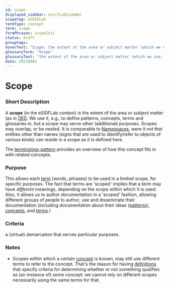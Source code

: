 ```yaml
---
id: scope
displayed_sidebar: essifLabSideBar
scopetag: eSSIFLab
termType: concept
term: scope
formPhrases: scope{ss}
status: draft
grouptags:
hoverText: "Scope: the extent of the area or subject matter (which we use, e.g., to define Patterns, Concepts, Terms and Glossaries in, but it serves other purposes as well)."
glossaryTerm: "Scope"
glossaryText: "the extent of the area or subject matter (which we use, e.g., to define [pattern](@), [concept](@), [term](@) and [glossaries](@) in, but it serves other purposes as well)."
date: 20210601
---
```


# Scope

### Short Description

A **scope** (in the eSSIFLab context) is the extent of the area or subject matter (as in [OED](https://www.lexico.com/definition/scope). We use it, e.g., to define patterns, concepts, terms and glossaries in, but a scope may serve other (additional) purposes. Scopes may overlap, or be nested. It is comparable to [Namespaces](https://en.wikipedia.org/wiki/Namespace), were it not that entities other than names (signs that are used to identify/refer to objects of various kinds) can reside in a scope as it is defined here.

The [terminology pattern](pattern-terminology@) provides an overview of how this concept fits in with related concepts.

### Purpose

This allows each [term](@) (words, phrases) to be used in a limited scope, for specific purposes. The fact that terms are 'scoped' implies that a term may have _different_ meanings, depending on the scope within which it is used. Also, it allows us to author documentation in a 'scoped' fashion, allowing different groups of people to author, use and disseminate their documentation (including documentation about their ideas ([patterns](@)), [concepts](@), and [terms](@).)

### Criteria

a (virtual) demarcation that serves particular purposes.

### Notes

- Scopes within which a certain [concept](@) is known, may still use different terms to refer to the concept. That's the reason for having [definitions](@) that specify criteria for determining whether or not something qualifies as (an instance of) some concept: we cannot rely on different scopes necessarily using the same terms for that.
